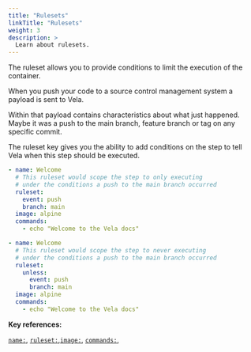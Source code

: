 ```yaml
---
title: "Rulesets"
linkTitle: "Rulesets"
weight: 3
description: >
  Learn about rulesets.
---
```


The ruleset allows you to provide conditions to limit the execution of the container.

When you push your code to a source control management system a payload is sent to Vela.

Within that payload contains characteristics about what just happened. Maybe it was a push to the main branch, feature branch or tag on any specific commit.

The ruleset key gives you the ability to add conditions on the step to tell Vela when this step should be executed.

<!-- section break -->

```yaml
- name: Welcome
  # This ruleset would scope the step to only executing
  # under the conditions a push to the main branch occurred
  ruleset:
    event: push
    branch: main
  image: alpine
  commands:
    - echo "Welcome to the Vela docs"
```

```yaml
- name: Welcome
  # This ruleset would scope the step to never executing
  # under the conditions a push to the main branch occurred
  ruleset:
    unless:
      event: push
      branch: main
  image: alpine
  commands:
    - echo "Welcome to the Vela docs"
```

<!-- section break -->

**Key references:**

[`name:`](/reference/yaml/steps/#the-name-key), [`ruleset:`](/reference/yaml/steps/#the-ruleset-key),[`image:`](/reference/yaml/steps/#the-image-key), [`commands:`](/reference/yaml/steps/#the-commands-key),
